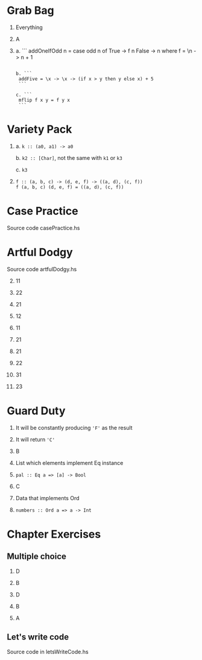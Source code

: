 # Grab Bag

1. Everything

2. A

3. a. ```
      addOneIfOdd n = case odd n of
        True -> f n
        False -> n
        where f = \n -> n + 1
      ```

    b. ```
       addFive = \x -> \x -> (if x > y then y else x) + 5
       ```

    c. ```
       mflip f x y = f y x
       ```

# Variety Pack

1. a. `k :: (a0, a1) -> a0`

   b. `k2 :: [Char]`, not the same with `k1` or `k3`

   c. `k3`

2. ```
   f :: (a, b, c) -> (d, e, f) -> ((a, d), (c, f))
   f (a, b, c) (d, e, f) = ((a, d), (c, f))
   ```

# Case Practice

Source code casePractice.hs

# Artful Dodgy

Source code artfulDodgy.hs

2. 11

3. 22

4. 21

5. 12

6. 11

7. 21

8. 21

9. 22

10. 31

11. 23

# Guard Duty

1. It will be constantly producing `'F'` as the result

2. It will return `'C'`

3. B

4. List which elements implement Eq instance

5. `pal :: Eq a => [a] -> Bool`

6. C

7. Data that implements Ord

8. `numbers :: Ord a => a -> Int`

# Chapter Exercises
## Multiple choice

1. D

2. B

3. D

4. B

5. A

## Let's write code

Source code in letsWriteCode.hs
